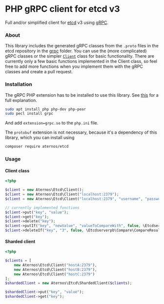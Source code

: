 # PHP gRPC client for etcd v3
Full and/or simplified client for [etcd](https://github.com/etcd-io/etcd) v3 using [gRPC](https://github.com/grpc/grpc/).

### About
This library includes the generated gRPC classes from the `.proto` files in the etcd repository 
in the [grpc](grpc) folder. You can use the (more complicated) gRPC classes or the simpler [`Client`](src/Client.php)
class for basic functionality. There are currently only a few basic functions implemented in the 
Client class, so feel free to add more functions when you implement them with the gRPC classes and
create a pull request.

### Installation
The gRPC PHP extension has to be installed to use this library.
See [this](https://github.com/grpc/grpc/tree/master/src/php) for a full explanation.

```bash
sudo apt install php php-dev php-pear
sudo pecl install grpc
```

And add `extension=grpc.so` to the `php.ini` file.

The `protobuf` extension is not necessary, because it's a dependency of this library, which you
can install using

```bash
composer require aternos/etcd
```

### Usage

#### Client class
```php
<?php

$client = new Aternos\Etcd\Client();
$client = new Aternos\Etcd\Client("localhost:2379");
$client = new Aternos\Etcd\Client("localhost:2379", "username", "password");

// currently implemented functions
$client->put("key", "value");
$client->get("key");
$client->delete("key");
$client->putIf("key", "newValue", "valueToCompareWith", false, \Etcdserverpb\Compare\CompareResult::EQUAL, Etcdserverpb\Compare\CompareTarget::VALUE);
$client->deleteIf("key", "3", false, \Etcdserverpb\Compare\CompareResult::GREATER, Etcdserverpb\Compare\CompareTarget::VERSION);
```

#### Sharded client
```php
<?php

$clients = [
    new Aternos\Etcd\Client("hostA:2379"),
    new Aternos\Etcd\Client("hostB:2379"),
    new Aternos\Etcd\Client("hostC:2379")
];
$shardedClient = new Aternos\Etcd\ShardedClient($clients);

$shardedClient->put("key", "value");
$shardedClient->get("key");
```
